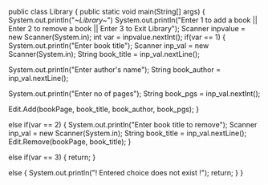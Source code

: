 public class Library {
public static void main(String[] args) {
System.out.println("*~Library~*")
System.out.println("Enter 1 to add a book || Enter 2 to remove a book || Enter 3 to Exit Library");
Scanner inpvalue = new Scanner(System.in);
int var = inpvalue.nextInt();
if(var == 1) {
System.out.println("Enter book title");
Scanner inp_val = new Scanner(System.in);
String book_title = inp_val.nextLine();

System.out.println("Enter author\'s name");
String book_author = inp_val.nextLine();


System.out.println("Enter no of pages");
String book_pgs = inp_val.nextInt();

Edit.Add(bookPage, book_title, book_author, book_pgs);
}

else if(var == 2) {
System.out.println("Enter book title to remove");
Scanner inp_val = new Scanner(System.in);
String book_title = inp_val.nextLine();
Edit.Remove(bookPage, book_title);
}

else if(var == 3) {
return;
}

else {
System.out.println("! Entered choice does not exist !");
return;
}
}